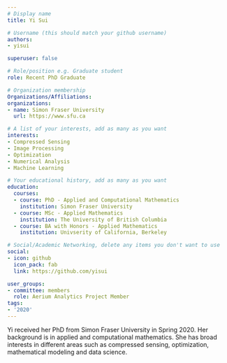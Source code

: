 ```yaml
---
# Display name
title: Yi Sui

# Username (this should match your github username)
authors:
- yisui

superuser: false

# Role/position e.g. Graduate student
role: Recent PhD Graduate

# Organization membership
Organizations/Affiliations:
organizations:
- name: Simon Fraser University 
  url: https://www.sfu.ca

# A list of your interests, add as many as you want
interests:
- Compressed Sensing
- Image Processing 
- Optimization 
- Numerical Analysis
- Machine Learning 

# Your educational history, add as many as you want
education:
  courses:
  - course: PhD - Applied and Computational Mathematics 
    institution: Simon Fraser University 
  - course: MSc - Applied Mathematics 
    institution: The University of British Columbia 
  - course: BA with Honors - Applied Mathematics 
    institution: Univserity of California, Berkeley 

# Social/Academic Networking, delete any items you don't want to use
social:
- icon: github
  icon_pack: fab
  link: https://github.com/yisui

user_groups:
- committee: members
  role: Aerium Analytics Project Member
tags:
- '2020'
---
```

Yi received her PhD from Simon Fraser University in Spring 2020. Her background is in applied and computational mathematics. She has broad 
interests in different areas such as compressed sensing, optimization, mathematical modeling and data science. 
